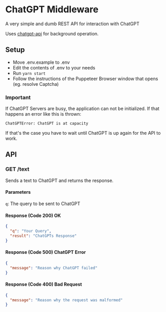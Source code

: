 # ChatGPT Middleware
A very simple and dumb REST API for interaction with ChatGPT

Uses [chatgpt-api](https://github.com/transitive-bullshit/chatgpt-api) for background operation.

## Setup
- Move .env.example to .env
- Edit the contents of .env to your needs
- Run `yarn start`
- Follow the instructions of the Puppeteer Browser window that opens (eg. resolve Captcha)

### Important
If ChatGPT Servers are busy, the application can not be initialized. If that happens an error like this is thrown:

```
ChatGPTError: ChatGPT is at capacity
```

If that's the case you have to wait until ChatGPT is up again for the API to work.

## API
### GET /text
Sends a text to ChatGPT and returns the response.
#### Parameters
`q`: The query to be sent to ChatGPT

#### Response (Code 200) OK
```json
{
  "q": "Your Query",
  "result": "ChatGPTs Response"
}
```

#### Response (Code 500) ChatGPT Error
```json
{
  "message": "Reason why ChatGPT failed"
}
```

#### Response (Code 400) Bad Request
```json
{
  "message": "Reason why the request was malformed"
}
```